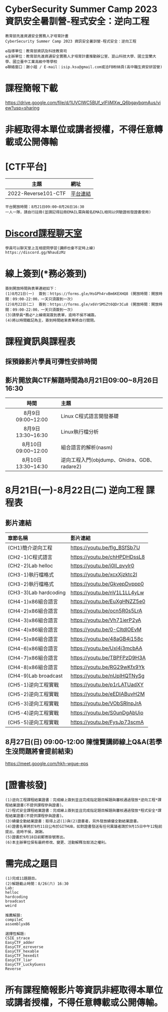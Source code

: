 # CyberSecurity Summer Camp 2023 資訊安全暑訓營-程式安全：逆向工程
```
教育部先進資通安全實務人才培育計畫
CyberSecurity Summer Camp 2023 資訊安全暑訓營-程式安全：逆向工程
   
✪指導單位：教育部資訊及科技教育司
✪主辦單位：教育部先進資通安全實務人才培育計畫推動辦公室、崑山科技大學、國立宜蘭大學、國立臺中工業高級中等學校
✪聯絡窗口：謝小姐 / E-mail：isip.ksu@gmail.com或洽FB粉絲頁(高中職生資安研習營)
```
# 課程簡報下載
https://drive.google.com/file/d/1UVClWC5BUf_vlFIiMXw_Q6bgaybqmAus/view?usp=sharing

# 非經取得本單位或講者授權，不得任意轉載或公開傳輸

# [CTF平台]
|主題|網址|
|:----:|:------|
|2022-Reverse101-CTF|[平台連結](http://140.110.112.212)|
```
平台開放時間：8月21日09:00~8月26日16:30
一人一隊，請自行註冊(並請記得註冊EMAIL需與報名EMAIL相同以供驗證核發證書使用)
```

# [Discord課程聊天室](https://discord.gg/NhauEzMz)
```
學員可以聊天室上互相提問學習(講師也會不定時上線)
https://discord.gg/NhauEzMz
```


# 線上簽到(*務必簽到)
```
簽到開放時間與表單連結如下：
(1)8月21日(一)  簽到：https://forms.gle/HsGPh4rvBm6KEXHQ8 (開放時間：開放時間：09:00-22:00，一天只須簽到一次)
(2)8月22日(二)  簽到：https://forms.gle/x6VrSMSZt6QDr3Cu8 (開放時間：開放時間：09:00-22:00，一天只須簽到一次)
(3)請學員*務必*上線填寫簽到表單，逾時不侯不補簽。
(4)將以時間截記為主，簽到時間結束表單將自行關閉。
```


#  課程資訊與課程表
## 採預錄影片學員可彈性安排時間
## 影片開放與CTF解題時間為8月21日09:00~8月26日16:30
|時間|主題|
|:----:|:----|
|8月9日09:00~12:00|Linux C程式語言開發基礎|
|8月9日13:30~16:30|Linux執行檔分析|
|8月10日09:00~12:00|組合語言的解析(nasm)|
|8月10日13:30~14:30|逆向工程入門(objdump、Ghidra、GDB、radare2)|


# 8月21日(一)-8月22日(二) 逆向工程  課程表
## 影片連結
|章節名稱|影片連結|
|:------|:-------------|
|(CH1)簡介逆向工程|https://youtu.be/flg_BSfSb7U|
|(CH2-1)C程式語言|https://youtu.be/chHPDHDssL8|
|(CH2-2)Lab helloc|https://youtu.be/i0Il_pvylr0|
|(CH3-1)執行檔格式|https://youtu.be/xcxXjzktc2I|
|(CH3-2)執行檔格式|https://youtu.be/GkvepDvppp0|
|(CH3-3)Lab hardcoding|https://youtu.be/nV1L1LL4yLw|
|(CH4-1)x86組合語言|https://youtu.be/EuXgHNZZ5e0|
|(CH4-2)x86組合語言|https://youtu.be/ocn5R0s5LrA|
|(CH4-3)x86組合語言|https://youtu.be/Vh71ierP2yA|
|(CH4-4)x86組合語言|https://youtu.be/0-CltdIOEvM|
|(CH4-5)x86組合語言|https://youtu.be/48aGB4j158c|
|(CH4-6)x86組合語言|https://youtu.be/Uxl4j3mcbAA|
|(CH4-7)x86組合語言|https://youtu.be/TBPFPzD9H3A|
|(CH4-8)x86組合語言|https://youtu.be/RG29wKfx9Yk|
|(CH4-9)Lab broadcast|https://youtu.be/nUpIHQTNySg|
|(CH5-1)逆向工程實戰|https://youtu.be/p1rLATUadXY|
|(CH5-2)逆向工程實戰|https://youtu.be/eEDIABuvH2M|
|(CH5-3)逆向工程實戰|https://youtu.be/VObSRlnpJrA|
|(CH5-4)逆向工程實戰|https://youtu.be/S0unDgAbUio|
|(CH5-5)逆向工程實戰|https://youtu.be/FysJp73scmA|


## 8月27日(日) 09:00-12:00 陳憶賢講師線上Q&A(若學生沒問題將會提前結束)
https://meet.google.com/hkh-wgue-eps


# [證書核發]
```
(1)逆向工程課程結業證書：完成線上簽到並且完成指定題目解題與審核通過發放*逆向工程*課程結業證書(不提供課程參與證書)。
(2)程式安全課程結業證書：完成線上簽到並且完成指定題目解題與審核通過發放*程式安全*課程結業證書(不提供課程參與證書)。
(3)績優全勤結業證書：取得上述(1)與(2)證書者，另外發放績優全勤結業證書。
(4)證書名單將於9月11日公布於GITHUB，如對證書發送有任何異議者請於9月15日中午12點前提出，逾時不侯，謝謝。
(5)證書於9月18日前郵寄掛號寄出。
(6)本主辦單位保有最終修改、變更、活動解釋及取消之權利。 
```


#  需完成之題目      
```
(1)完成11題題目。
(2)解題截止時間：8/26(六) 16:30
Lab:
helloc
hardcoding
broadcast
weird

推薦解題:
compileC
assemblyx86

選擇性解題:
CSIE_strace
EasyCTF_adder
EasyCTF_ezreverse
EasyCTF_hexable
EasyCTF_hexedit
EasyCTF_liar
EasyCTF_LuckyGuess
Reverse
```

#  所有課程簡報影片等資訊非經取得本單位或講者授權，不得任意轉載或公開傳輸。
